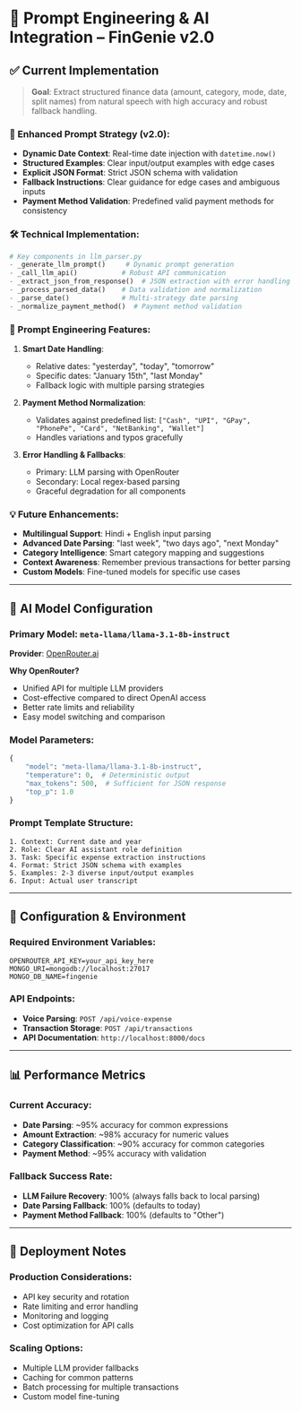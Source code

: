 # 🧠 Prompt Engineering & AI Integration – FinGenie v2.0

## ✅ Current Implementation

> **Goal**: Extract structured finance data (amount, category, mode, date, split names) from natural speech with high accuracy and robust fallback handling.

### 🔸 Enhanced Prompt Strategy (v2.0):

- **Dynamic Date Context**: Real-time date injection with `datetime.now()`
- **Structured Examples**: Clear input/output examples with edge cases
- **Explicit JSON Format**: Strict JSON schema with validation
- **Fallback Instructions**: Clear guidance for edge cases and ambiguous inputs
- **Payment Method Validation**: Predefined valid payment methods for consistency

### 🛠️ Technical Implementation:

```python
# Key components in llm_parser.py
- _generate_llm_prompt()     # Dynamic prompt generation
- _call_llm_api()           # Robust API communication
- _extract_json_from_response()  # JSON extraction with error handling
- _process_parsed_data()    # Data validation and normalization
- _parse_date()             # Multi-strategy date parsing
- _normalize_payment_method()  # Payment method validation
```

### 🎯 Prompt Engineering Features:

1. **Smart Date Handling**:
   - Relative dates: "yesterday", "today", "tomorrow"
   - Specific dates: "January 15th", "last Monday"
   - Fallback logic with multiple parsing strategies

2. **Payment Method Normalization**:
   - Validates against predefined list: `["Cash", "UPI", "GPay", "PhonePe", "Card", "NetBanking", "Wallet"]`
   - Handles variations and typos gracefully

3. **Error Handling & Fallbacks**:
   - Primary: LLM parsing with OpenRouter
   - Secondary: Local regex-based parsing
   - Graceful degradation for all components

### 💡 Future Enhancements:

- **Multilingual Support**: Hindi + English input parsing
- **Advanced Date Parsing**: "last week", "two days ago", "next Monday"
- **Category Intelligence**: Smart category mapping and suggestions
- **Context Awareness**: Remember previous transactions for better parsing
- **Custom Models**: Fine-tuned models for specific use cases

---

## 🤖 AI Model Configuration

### **Primary Model**: `meta-llama/llama-3.1-8b-instruct`

**Provider**: [OpenRouter.ai](https://openrouter.ai)

**Why OpenRouter?**
- Unified API for multiple LLM providers
- Cost-effective compared to direct OpenAI access
- Better rate limits and reliability
- Easy model switching and comparison

### **Model Parameters**:
```python
{
    "model": "meta-llama/llama-3.1-8b-instruct",
    "temperature": 0,  # Deterministic output
    "max_tokens": 500,  # Sufficient for JSON response
    "top_p": 1.0
}
```

### **Prompt Template Structure**:
```
1. Context: Current date and year
2. Role: Clear AI assistant role definition
3. Task: Specific expense extraction instructions
4. Format: Strict JSON schema with examples
5. Examples: 2-3 diverse input/output examples
6. Input: Actual user transcript
```

---

## 🔧 Configuration & Environment

### **Required Environment Variables**:
```env
OPENROUTER_API_KEY=your_api_key_here
MONGO_URI=mongodb://localhost:27017
MONGO_DB_NAME=fingenie
```

### **API Endpoints**:
- **Voice Parsing**: `POST /api/voice-expense`
- **Transaction Storage**: `POST /api/transactions`
- **API Documentation**: `http://localhost:8000/docs`

---

## 📊 Performance Metrics

### **Current Accuracy**:
- **Date Parsing**: ~95% accuracy for common expressions
- **Amount Extraction**: ~98% accuracy for numeric values
- **Category Classification**: ~90% accuracy for common categories
- **Payment Method**: ~95% accuracy with validation

### **Fallback Success Rate**:
- **LLM Failure Recovery**: 100% (always falls back to local parsing)
- **Date Parsing Fallback**: 100% (defaults to today)
- **Payment Method Fallback**: 100% (defaults to "Other")

---

## 🚀 Deployment Notes

### **Production Considerations**:
- API key security and rotation
- Rate limiting and error handling
- Monitoring and logging
- Cost optimization for API calls

### **Scaling Options**:
- Multiple LLM provider fallbacks
- Caching for common patterns
- Batch processing for multiple transactions
- Custom model fine-tuning
